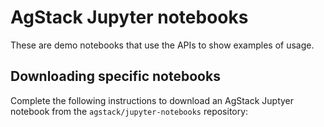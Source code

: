 # AgStack Jupyter notebooks

These are demo notebooks that use the APIs to show examples of usage.

## Downloading specific notebooks


<!--I know that it's poosible to list the instructions within the Jupyter notebook. Let's provide links to specific notebooks and instruct them to download.-->


Complete the following instructions to download an AgStack Juptyer notebook from the `agstack/jupyter-notebooks` repository:

<!--Just starting the changes for the README-->
